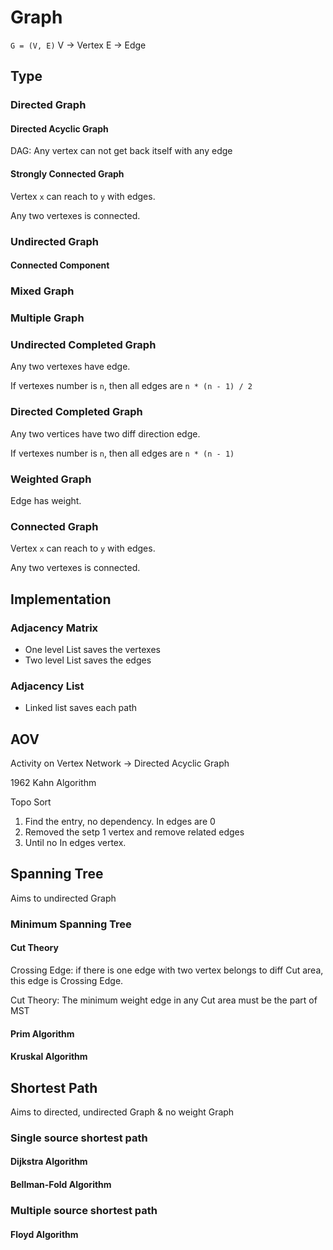 # Graph

`G = (V, E)`
V -> Vertex
E -> Edge

## Type

### Directed Graph

#### Directed Acyclic Graph

DAG: Any vertex can not get back itself with any edge

#### Strongly Connected Graph

Vertex `x` can reach to `y` with edges.

Any two vertexes is connected.

### Undirected Graph

#### Connected Component

### Mixed Graph

### Multiple Graph

### Undirected Completed Graph

Any two vertexes have edge.

If vertexes number is `n`, then all edges are `n * (n - 1) / 2`

### Directed Completed Graph

Any two vertices have two diff direction edge.

If vertexes number is `n`, then all edges are `n * (n - 1)`

### Weighted Graph

Edge has weight.

### Connected Graph

Vertex `x` can reach to `y` with edges.

Any two vertexes is connected.

## Implementation

### Adjacency Matrix

- One level List saves the vertexes
- Two level List saves the edges

### Adjacency List

- Linked list saves each path

## AOV

Activity on Vertex Network -> Directed Acyclic Graph

1962 Kahn Algorithm

Topo Sort

1. Find the entry, no dependency. In edges are 0
2. Removed the setp 1 vertex and remove related edges
3. Until no In edges vertex.


## Spanning Tree

Aims to undirected Graph

### Minimum Spanning Tree

#### Cut Theory

Crossing Edge: if there is one edge with two vertex belongs to diff Cut area, this edge is Crossing Edge.

Cut Theory: The minimum weight edge in any Cut area must be the part of MST

#### Prim Algorithm

#### Kruskal Algorithm

## Shortest Path

Aims to directed, undirected Graph & no weight Graph

### Single source shortest path

#### Dijkstra Algorithm

#### Bellman-Fold Algorithm

### Multiple source shortest path

#### Floyd Algorithm